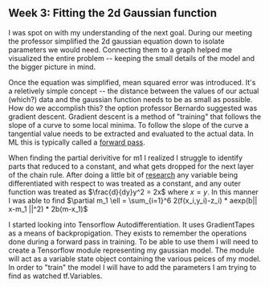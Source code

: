 ## Week 3: Fitting the 2d Gaussian function

I was spot on with my understanding of the next goal. During our meeting the professor simplified the 2d gaussian equation down to isolate parameters we would need. Connecting them to a graph helped me visualized the entire problem -- keeping the small details of the model and the bigger picture in mind. 

Once the equation was simplified, mean squared error was introduced. It's a reletively simple concept -- the distance between the values of our actual (which?) data and the gaussian function needs to be as small as possible. How do we accomplish this? the option professor Bernardo suggested was gradient descent. Gradient descent is a method of "training" that follows the slope of a curve to some local minima. To follow the slope of the curve a tangential value needs to be extracted and evaluated to the actual data. In ML this is typically called a [forward pass](https://www.geeksforgeeks.org/deep-learning/what-is-forward-propagation-in-neural-networks/). 

When finding the partial derivitive for m1 I realized I struggle to identify parts that reduced to a constant, and what gets dropped for the next layer of the chain rule. After doing a little bit of [research](https://www.youtube.com/watch?v=JAf_aSIJryg) any variable being differentiated with respect to was treated as a constant, and any outer function was treated as $\frac{d}{dy}y^2 = 2x$ where $x = y$. In this manner I was able to find $\partial m_1 \ell = \sum_{i=1}^6 2(f(x_i,y_i)-z_i) * aexp(b|| x-m_1 ||^2) * 2b(m-x_1)$

I started looking into Tensorflow Autodifferentiation. It uses GradientTapes as a means of backpropigation. They exists to remember the operations done during a forward pass in training. To be able to use them I will need to create a Tensorflow module representing my gaussian model. The module will act as a variable state object containing the various peices of my model. In order to "train" the model I will have to add the parameters I am trying to find as watched tf.Variables.


